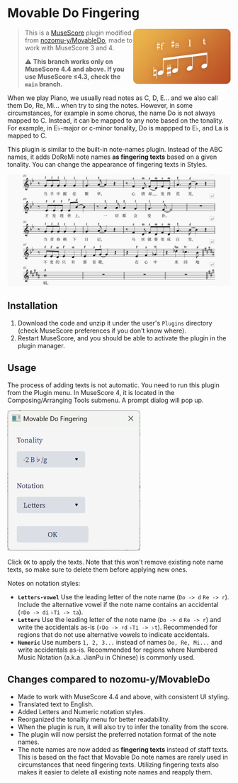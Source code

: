 # Movable Do Fingering

<img align=right src="./MovableDoFingering.png" width=220px />

> This is a [MuseScore](http://musescore.org/) plugin modified from [nozomu-y/MovableDo](https://github.com/nozomu-y/MovableDo), made to work with MuseScore 3 and 4.
> 
> ⚠️ **This branch works only on MuseScore 4.4 and above. If you use MuseScore ≤4.3, check the `main` branch.**

When we play Piano, we usually read notes as C, D, E... and we also call them Do, Re, Mi... when try to sing the notes. However, in some circumstances, for example in some chorus, the name Do is not always mapped to C. Instead, it can be mapped to any note based on the tonality. For example, in E♭-major or c-minor tonality, Do is mappped to E♭, and La is mapped to C.

This plugin is similar to the built-in note-names plugin. Instead of the ABC names, it adds DoReMi note names **as fingering texts** based on a given tonality. You can change the appearance of fingering texts in Styles.

![Example score using the plugin](readme-assets/example-score.png)

## Installation

1. Download the code and unzip it under the user's `Plugins` directory (check MuseScore preferences if you don't know where).
2. Restart MuseScore, and you should be able to activate the plugin in the plugin manager.

## Usage

The process of adding texts is not automatic. You need to run this plugin from the Plugin menu. In MuseScore 4, it is located in the Composing/Arranging Tools submenu. A prompt dialog will pop up.

<img alt="Dialog" src="readme-assets/dialog.png" width=300 />

Click `OK` to apply the texts. Note that this won't remove existing note name texts, so make sure to delete them before applying new ones.

Notes on notation styles:

- **`Letters-vowel`** Use the leading letter of the note name (`Do -> d` `Re -> r`). Include the alternative vowel if the note name contains an accidental (`♯Do -> di` `♭Ti -> ta`).
- **`Letters`** Use the leading letter of the note name (`Do -> d` `Re -> r`) and write the accidentals as-is (`♯Do -> ♯d` `♭Ti -> ♭t`). Recommended for regions that do not use alternative vowels to indicate accidentals.
- **`Numeric`** Use numbers `1, 2, 3...` instead of names `Do, Re, Mi...` and write accidentals as-is. Recommended for regions where Numbered Music Notation (a.k.a. JianPu in Chinese) is commonly used.

## Changes compared to nozomu-y/MovableDo

- Made to work with MuseScore 4.4 and above, with consistent UI styling.
- Translated text to English.
- Added Letters and Numeric notation styles.
- Reorganized the tonality menu for better readability.
- When the plugin is run, it will also try to infer the tonality from the score.
- The plugin will now persist the preferred notation format of the note names.
- The note names are now added as **fingering texts** instead of staff texts. This is based on the fact that Movable Do note names are rarely used in circumstances that need fingering texts. Utilizing fingering texts also makes it easier to delete all existing note names and reapply them.

